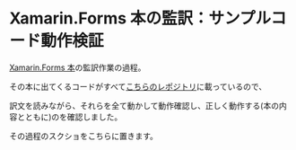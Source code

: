 # Xamarin.Forms 本の監訳：サンプルコード動作検証

[Xamarin.Forms 本](https://developer.xamarin.com/guides/xamarin-forms/creating-mobile-apps-xamarin-forms/)の監訳作業の過程。    

その本に出てくるコードがすべて[こちらのレポジトリ](https://github.com/xamarin/xamarin-forms-book-samples)に載っているので、    　

訳文を読みながら、それらを全て動かして動作確認し、正しく動作する(本の内容とともに)のを確認しました。

その過程のスクショをこちらに置きます。
